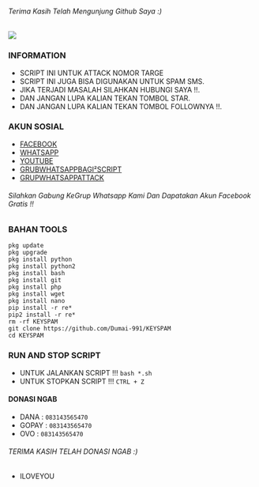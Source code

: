 ###### Terima Kasih Telah Mengunjung Github Saya :)
![](https://komarev.com/ghpvc/?username=Dumai-991&color=blue)

### INFORMATION
* SCRIPT INI UNTUK ATTACK NOMOR TARGE
* SCRIPT INI JUGA BISA DIGUNAKAN UNTUK SPAM SMS.
* JIKA TERJADI MASALAH SILAHKAN HUBUNGI SAYA !!.
* DAN JANGAN LUPA KALIAN TEKAN TOMBOL STAR.
* DAN JANGAN LUPA KALIAN TEKAN TOMBOL FOLLOWNYA !!.

### AKUN SOSIAL
* [FACEBOOK](https://m.facebook.com/ilovexnxx)
* [WHATSAPP](https://wa.me/6283143565470)
* [YOUTUBE](https://youtube.com/channel/UCWvAVG7P7rnn6I2OcO1-iEQ)
* [GRUBWHATSAPPBAGI²SCRIPT](https://chat.whatsapp.com/JH7HTbK71IO2Y8Un0a34aT)
* [GRUPWHATSAPPATTACK](https://chat.whatsapp.com/LwR9NQFlHUZ5KvzFdWjbyf)

###### Silahkan Gabung KeGrup Whatsapp Kami Dan Dapatakan Akun Facebook Gratis !!


### BAHAN TOOLS
```
pkg update
pkg upgrade
pkg install python 
pkg install python2
pkg install bash
pkg install git
pkg install php
pkg install wget
pkg install nano
pip install -r re*
pip2 install -r re*
rm -rf KEYSPAM
git clone https://github.com/Dumai-991/KEYSPAM
cd KEYSPAM
```

### RUN AND STOP SCRIPT
* UNTUK JALANKAN SCRIPT !!!
```bash *.sh```
* UNTUK STOPKAN SCRIPT !!!
```CTRL + Z```

#### DONASI NGAB
* DANA  : ```083143565470```
* GOPAY : ```083143565470```
* OVO   : ```083143565470```

###### TERIMA KASIH TELAH DONASI NGAB :)
* ILOVEYOU
